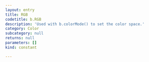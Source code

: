 ```yaml
---
layout: entry
title: RGB
codetitle: b.RGB
description: 'Used with b.colorMode() to set the color space.'
category: Color
subcategory: null
returns: null
parameters: []
kind: constant

---
```

